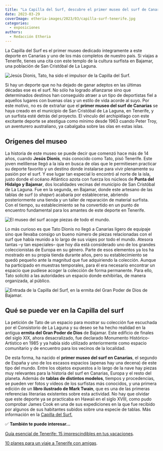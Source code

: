 ```yaml
---
title: "La Capilla del Surf, descubre el primer museo del surf de Canarias"
date: 2023-03-29
coverImage: etheria-images/2023/03/capilla-surf-tenerife.jpg
categories: 
  - exposiciones
authors: 
  - Redacción Etheria
---
```


La Capilla del Surf es el primer museo dedicado íntegramente a este deporte en Canarias 
y uno de los más completos de nuestro país. Si viajas a Tenerife, tienes una cita con 
este templo de la cultura surfista en Bajamar, una población de San Cristóbal de La 
Laguna. 

![Jesús Dionis, Tato, ha sido el impulsor de la Capilla del Surf.](etheria-images/2023/03/tato-dionis-museo-surf.jpg "Jesús Dionis, Tato, ha sido el impulsor de la Capilla del Surf.")

Si hay un deporte que no ha dejado de ganar adeptos en las últimas décadas ese es el 
surf. No sólo ha logrado afianzarse sino que determinados destinos han conseguido atraer 
a un tipo de deportistas fiel a aquellos lugares con buenas olas y un estilo de vida 
acorde al suyo. Por este motivo, no es de extrañar que el **primer museo del surf de 
Canarias** se haya creado en el municipio de San Cristóbal de La Laguna, en Tenerife, y 
un surfista esté detrás del proyecto. El vínculo del archipiélago con este excitante 
deporte se atestigua como mínimo desde 1963 cuando Peter Troy, un aventurero 
australiano, ya cabalgaba sobre las olas en estas islas. 

## Orígenes del museo

La historia de este museo se puede decir que comenzó hace más de 14 años, cuando **Jesús 
Dionis**, más conocido como Tato, pisó Tenerife. Este joven melillense llegó a la isla 
en busca de olas que le permitiesen practicar su deporte favorito y un destino donde 
instalarse para vivir plenamente su pasión por el surf. Y ese lugar tan especial lo 
encontró al norte de la isla, justo donde el océano Atlántico azota con fuerza los 
núcleos de **Punta del Hidalgo y Bajamar**, dos localidades vecinas del municipio de San 
Cristóbal de La Laguna. Fue en la segunda, en Bajamar, donde este artesano de las tablas 
de surf (o _shaper_) acabaría por establecerse, abriendo posteriormente una tienda y un 
taller de reparación de material surfista. Con el tiempo, su establecimiento se ha 
convertido en un punto de encuentro fundamental para los amantes de este deporte en 
Tenerife. 

![El museo del surf acoge piezas de todo el mundo.](etheria-images/2023/03/capilla-surf-tenerife-tato-dionis-683x1024.jpg "El museo acoge piezas de todo el mundo.")

Lo más curioso es que Tato Dionis no llegó a Canarias ligero de equipaje sino que 
llevaba consigo un bueno número de piezas relacionadas con el surf que había reunido a 
lo largo de sus viajes por todo el mundo. Atesora tantas –y tan especiales– que hoy día 
está considerado uno de los grandes coleccionistas de Europa en su género. Parte de esos 
elementos ya los ha mostrado en su propia tienda durante años, pero su establecimiento 
se quedó pequeño ante la magnitud que fue adquiriendo la colección. Aunque ha 
participado en muestras temporales, para él era necesario encontrar un espacio que 
pudiese acoger la colección de forma permanente. Para ello, Tato solicitó a las 
autoridades un espacio donde exhibirlas, de manera organizada, al público. 

![Entrada de la Capilla del Surf, en la ermita del Gran Poder de Dios de Bajamar.](etheria-images/2023/03/capilla-surf-tenerife-683x1024.jpg "Entrada de la Capilla del Surf, en la ermita del Gran Poder de Dios de Bajamar.")

## Qué se puede ver en la Capilla del surf

La petición de Tato de un espacio para mostrar su colección fue escuchada por el 
Consistorio de La Laguna y su deseo se ha hecho realidad en la antigua **ermita del Gran 
Poder de Dios** de Bajamar. Este edificio de finales del siglo XIX, ahora desacralizado, 
fue declarado Monumento Histórico-Artístico en 1985 y ya había sido utilizado 
anteriormente como espacio comunitario y de encuentro para los vecinos de la localidad. 

De esta forma, ha nacido el **primer museo del surf en Canarias**, el segundo de España 
y uno de los escasos espacios (apenas hay una decena) de este tipo del mundo. Entre los 
objetos expuestos a lo largo de la nave hay piezas muy relevantes para la historia del 
surf en Canarias, Europa y el resto del planeta. Además de **tablas de distintos 
modelos**, tiempos y procedencias, se pueden ver fotos y vídeos de los surfistas más 
conocidos, y una primera edición de un **libro ilustrado de Mark Twain**, que es una de 
las primeras referencias literarias existentes sobre esta actividad. No hay que olvidar 
que este deporte ya se practicaba en Hawaii en el siglo XVIII, como pudo comprobar James 
Cook en una de sus expediciones en la que fue recibido por algunos de sus habitantes 
subidos sobre una especie de tablas. Más información en la [Capilla del 
Surf.](https://capilladelsurf.lalaguna.es/) 

✅ **También te puede interesar...** 

[Guía esencial de Tenerife: 15 imprescindibles en tus 
vacaciones](https://etheriamagazine.com/2023/01/18/que-ver-en-tenerife/). 

[10 planes para un viaje a Tenerife con 
amigas](https://etheriamagazine.com/2021/05/17/viaje-a-tenerife-con-amigas-que-hacer-excursiones/).
